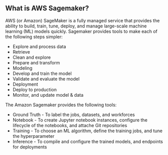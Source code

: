 ## What is AWS Sagemaker?

AWS (or Amazon) SageMaker is a fully managed service that provides the ability to build, train, tune, deploy, and manage large-scale machine learning (ML) models quickly. Sagemaker provides tools to make each of the following steps simpler:

* Explore and process data
* Retrieve
* Clean and explore
* Prepare and transform
* Modeling
* Develop and train the model
* Validate and evaluate the model
* Deployment
* Deploy to production
* Monitor, and update model & data

The Amazon Sagemaker provides the following tools:

* Ground Truth - To label the jobs, datasets, and workforces
* Notebook - To create Jupyter notebook instances, configure the lifecycle of the notebooks, and attache Git repositories
* Training - To choose an ML algorithm, define the training jobs, and tune the hyperparameter
* Inference - To compile and configure the trained models, and endpoints for deployments
